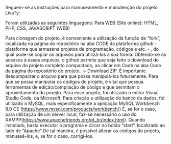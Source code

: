 Seguem-se as instruções para manuseamento e manutenção do projeto LivaTy:

Foram utilizadas as seguintes linguagens:
Para WEB (Site online): HTML, PHP, CSS, JAVASCRIPT (WEB)

Para clonagem do projeto, é conveniente a utilização da função de “fork”,  localizada na página do repositório na aba CODE da plataforma github - plataforma que armazena projetos de programação, códigos e etc. - , do qual pode-se copiar os arquivos para utilizá-los à sua forma.
Obtendo-se os acessos à esses arquivos, o github permite que seja feito o download do arquivo do projeto completo compactado, ao clicar em Code na aba Code da página do repositório do projeto. -> Download ZIP.
É importante descompactar o arquivo para que possa manipulá-los futuramente.
Para que se possa manipular os códigos do projeto, é vital que possua ferramentas de edição/compilação de código e que permitam o aproveitamento do proejto.
Para esse projeto, foi utilizado o editor Visual Studio Code, da Microsoft. 
Para criação e utilização do banco de dados, foi utilizado o MySQL, mais especificamente a aplicação MySQL Workbench 8.0 CE (https://www.mysql.com/products/workbench/)
E, se for o caso, para utilização de um server local, faz-se necessário o uso do XAMPP(https://www.apachefriends.org/pt_br/index.html). Quando instalado, basta executar o programa e clicar no botão “start”, localizado ao lado de “Apache”
De tal maneira, é possível alterar os códigos do projeto, manuseá-los, e, se for o caso, corrigi-los.
